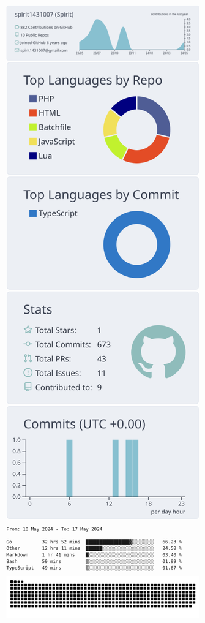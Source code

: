 [![](https://raw.githubusercontent.com/spirit1431007/spirit1431007/master/profile-summary-card-output/nord_bright/0-profile-details.svg)](https://git.io/spiritx)
[![](https://raw.githubusercontent.com/spirit1431007/spirit1431007/master/profile-summary-card-output/nord_bright/1-repos-per-language.svg)](https://git.io/spiritx) [![](https://raw.githubusercontent.com/spirit1431007/spirit1431007/master/profile-summary-card-output/nord_bright/2-most-commit-language.svg)](https://git.io/spiritx)
[![](https://raw.githubusercontent.com/spirit1431007/spirit1431007/master/profile-summary-card-output/nord_bright/3-stats.svg)](https://git.io/spiritx) [![](https://raw.githubusercontent.com/spirit1431007/spirit1431007/master/profile-summary-card-output/nord_bright/4-productive-time.svg)](https://git.io/spiritx)

<!--START_SECTION:waka-->

```txt
From: 10 May 2024 - To: 17 May 2024

Go           32 hrs 52 mins  ████████████████▓░░░░░░░░   66.23 %
Other        12 hrs 11 mins  ██████░░░░░░░░░░░░░░░░░░░   24.58 %
Markdown     1 hr 41 mins    █░░░░░░░░░░░░░░░░░░░░░░░░   03.40 %
Bash         59 mins         ▒░░░░░░░░░░░░░░░░░░░░░░░░   01.99 %
TypeScript   49 mins         ▒░░░░░░░░░░░░░░░░░░░░░░░░   01.67 %
```

<!--END_SECTION:waka-->

![contribution](https://github.com/spirit1431007/spirit1431007/blob/output/github-contribution-grid-snake.svg)
